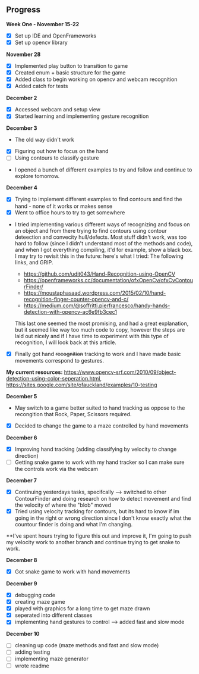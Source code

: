 
<h2>Progress</h2>

**Week One - November 15-22**
- [X] Set up IDE and OpenFrameworks
- [X] Set up opencv library

**November 28**
- [X] Implemented play button to transition to game
- [X] Created enum + basic structure for the game
- [X] Added class to begin working on opencv and webcam recognition
- [X] Added catch for tests

**December 2**
- [X] Accessed webcam and setup view
- [X] Started learning and implementing gesture recognition 

**December 3**
- The old way didn't work
- [X] Figuring out how to focus on the hand
- [ ] Using contours to classify gesture
- I opened a bunch of different examples to try and follow and continue to explore tomorrow. 

**December 4**
- [X] Trying to implement different examples to find contours and find the hand - none of it works or makes sense
- [X] Went to office hours to try to get somewhere
- I tried implementing various different ways of recognizing and focus on an object and from there trying to find contours using contour deteection and convecity hull/defects. Most stuff didn't work, was too hard to follow (since I didn't understand most of the methods and code), and when I got everything compiling, it'd for example, show a black box.
I may try to revisit this in the future: here's what I tried: The following links, and GRIP.
    - https://github.com/udit043/Hand-Recognition-using-OpenCV
    - https://openframeworks.cc/documentation/ofxOpenCv/ofxCvContourFinder/
    - https://moustaphasaad.wordpress.com/2015/02/10/hand-recognition-finger-counter-opencv-and-c/
    - https://medium.com/@soffritti.pierfrancesco/handy-hands-detection-with-opencv-ac6e9fb3cec1
    
    This last one seemed the most promising, and had a great explanation, but it seemed like way too much code to copy, however the steps are laid out nicely and if I have time to experiment with this type of recognition, I will look back at this article.
- [X] Finally got hand ~~recognition~~ tracking to work and I have made basic movements correspond to gestures.

**My current resources:** https://www.opencv-srf.com/2010/09/object-detection-using-color-seperation.html, https://sites.google.com/site/ofauckland/examples/10-testing

**December 5**
- May switch to a game better suited to hand tracking as oppose to the recongition that Rock, Paper, Scissors required.
- [X] Decided to change the game to a maze controlled by hand movements

**December 6**
- [X] Improving hand tracking (adding classifying by velocity to change direction)
- [ ] Getting snake game to work with my hand tracker so I can make sure the controls work via the webcam

**December 7**
- [X] Continuing yesterdays tasks, specifcally --> switched to other ContourFinder and doing research on how to detect movement and find the velocity of where the "blob" moved
- [X] Tried using velocity tracking for contours, but its hard to know if im going in the right or wrong direction since I don't know exactly what the countour finder is doing and what I'm changing.

**I've spent hours trying to figure this out and improve it, I'm going to push my velocity work to another branch and continue trying to get snake to work.

**December 8**
-[X] Got snake game to work with hand movements

**December 9**
-[X] debugging code
-[X] creating maze game
-[X] played with graphics for a long time to get maze drawn
-[X] seperated into different classes
-[X] implementing hand gestures to control --> added fast and slow mode

**December 10**
-[ ] cleaning up code (maze methods and fast and slow mode)
-[ ] adding testing
-[ ] implementing maze generator
-[ ] wrote readme
